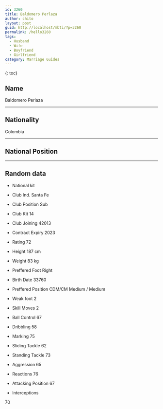 ```yaml
---
id: 3260
title: Baldomero Perlaza
author: chito
layout: post
guid: http://localhost/mbti/?p=3260
permalink: /hello3260
tags:
  - Husband
  - Wife
  - Boyfriend
  - Girlfriend
category: Marriage Guides
---
```



{: toc}


## Name  
Baldomero Perlaza 

* * *

## Nationality  
Colombia 

* * *

## National Position 

* * *

## Random data 

  * National kit 
  * Club 
Ind. Santa Fe 

  * Club Position 
Sub 

  * Club Kit 
14 

  * Club Joining 
42013 

  * Contract Expiry 
2023 

  * Rating 
72 

  * Height 
187 cm 

  * Weight 
83 kg 

  * Preffered Foot 
Right 

  * Birth Date 
33760 

  * Preffered Position 
CDM/CM Medium / Medium 

  * Weak foot 
2 

  * Skill Moves 
2 

  * Ball Control 
67 

  * Dribbling 
58 

  * Marking 
75 

  * Sliding Tackle 
62 

  * Standing Tackle 
73 

  * Aggression 
65 

  * Reactions 
76 

  * Attacking Position 
67 

  * Interceptions 

70</ul>